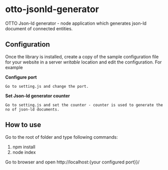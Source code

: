 # otto-jsonld-generator

OTTO Json-ld generator - node application which generates json-ld document of connected entities.

## Configuration

Once the library is installed, create a copy of the sample configuration file for your website in a server _writable_ location and edit the configuration. For example

**Configure port**

```
Go to setting.js and change the port.
```

**Set Json-ld generator counter**

```
Go to setting.js and set the counter - counter is used to generate the no of json-ld documents.
```


## How to use

 Go to the root of folder and type following commands:
 1) npm install
 2) node index

 Go to browser and open http://localhost:{your configured port}}/
